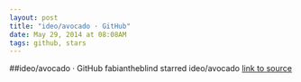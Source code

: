 ```yaml
---
layout: post
title: "ideo/avocado · GitHub"
date: May 29, 2014 at 08:08AM
tags: github, stars
---
```

##ideo/avocado · GitHub
fabiantheblind starred ideo/avocado
[link to source](http://ift.tt/1iYmtba) 

